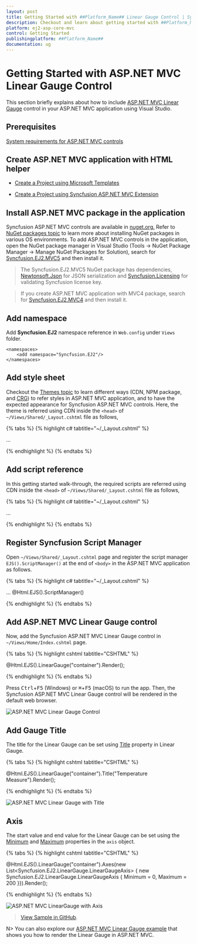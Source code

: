 ```yaml
---
layout: post
title: Getting Started with ##Platform_Name## Linear Gauge Control | Syncfusion
description: Checkout and learn about getting started with ##Platform_Name## Linear Gauge control of Syncfusion Essential JS 2 and more details.
platform: ej2-asp-core-mvc
control: Getting Started
publishingplatform: ##Platform_Name##
documentation: ug
---
```



# Getting Started with ASP.NET MVC Linear Gauge Control

This section briefly explains about how to include [ASP.NET MVC Linear Gauge](https://www.syncfusion.com/aspnet-core-ui-controls/linear-gauge) control in your ASP.NET MVC application using Visual Studio.

## Prerequisites

[System requirements for ASP.NET MVC controls](https://ej2.syncfusion.com/aspnetmvc/documentation/system-requirements)

## Create ASP.NET MVC application with HTML helper

* [Create a Project using Microsoft Templates](https://docs.microsoft.com/en-us/aspnet/core/tutorials/first-mvc-app/start-mvc?view=aspnetcore-6.0&tabs=visual-studio)

* [Create a Project using Syncfusion ASP.NET MVC Extension](https://ej2.syncfusion.com/aspnetmvc/documentation/getting-started/project-template)

## Install ASP.NET MVC package in the application

Syncfusion ASP.NET MVC controls are available in [nuget.org.](https://www.nuget.org/packages?q=syncfusion.EJ2) Refer to [NuGet packages topic](https://ej2.syncfusion.com/aspnetmvc/documentation/nuget-packages) to learn more about installing NuGet packages in various OS environments. To add ASP.NET MVC controls in the application, open the NuGet package manager in Visual Studio (Tools → NuGet Package Manager → Manage NuGet Packages for Solution), search for [Syncfusion.EJ2.MVC5](https://www.nuget.org/packages/Syncfusion.EJ2.MVC5) and then install it.

> The Syncfusion.EJ2.MVC5 NuGet package has dependencies, [Newtonsoft.Json](https://www.nuget.org/packages/Newtonsoft.Json/) for JSON serialization and [Syncfusion.Licensing](https://www.nuget.org/packages/Syncfusion.Licensing/) for validating Syncfusion license key.

> If you create ASP.NET MVC application with MVC4 package, search for [Syncfusion.EJ2.MVC4](https://www.nuget.org/packages/Syncfusion.EJ2.MVC4) and then install it. 

## Add namespace

Add **Syncfusion.EJ2** namespace reference in `Web.config` under `Views` folder.

```
<namespaces>
    <add namespace="Syncfusion.EJ2"/>
</namespaces>
```

## Add style sheet

Checkout the [Themes topic](https://ej2.syncfusion.com/aspnetmvc/documentation/appearance/theme) to learn different ways (CDN, NPM package, and [CRG](https://ej2.syncfusion.com/aspnetmvc/documentation/common/custom-resource-generator)) to refer styles in ASP.NET MVC application, and to have the expected appearance for Syncfusion ASP.NET MVC controls. Here, the theme is referred using CDN inside the `<head>` of `~/Views/Shared/_Layout.cshtml` file as follows,

{% tabs %}
{% highlight c# tabtitle="~/_Layout.cshtml" %}

<head>
    ...
    <!-- Syncfusion ASP.NET MVC controls styles -->
    <link rel="stylesheet" href="https://cdn.syncfusion.com/ej2/{{ site.ej2version }}/fluent.css" />
</head>

{% endhighlight %}
{% endtabs %}

## Add script reference

In this getting started walk-through, the required scripts are referred using CDN inside the `<head>` of `~/Views/Shared/_Layout.cshtml` file as follows,

{% tabs %}
{% highlight c# tabtitle="~/_Layout.cshtml" %}

<head>
    ...
    <!-- Syncfusion ASP.NET MVC controls scripts -->
    <script src="https://cdn.syncfusion.com/ej2/{{ site.ej2version }}/dist/ej2.min.js"></script>
</head>

{% endhighlight %}
{% endtabs %}

## Register Syncfusion Script Manager

Open `~/Views/Shared/_Layout.cshtml` page and register the script manager `EJS().ScriptManager()` at the end of `<body>` in the ASP.NET MVC application as follows. 

{% tabs %}
{% highlight c# tabtitle="~/_Layout.cshtml" %}

<body>
...
    <!-- Syncfusion ASP.NET MVC Script Manager -->
    @Html.EJS().ScriptManager()
</body>

{% endhighlight %}
{% endtabs %}

## Add ASP.NET MVC Linear Gauge control

Now, add the Syncfusion ASP.NET MVC Linear Gauge control in `~/Views/Home/Index.cshtml` page.

{% tabs %}
{% highlight cshtml tabtitle="CSHTML" %}

@Html.EJS().LinearGauge("container").Render();

{% endhighlight %}
{% endtabs %}

Press <kbd>Ctrl</kbd>+<kbd>F5</kbd> (Windows) or <kbd>⌘</kbd>+<kbd>F5</kbd> (macOS) to run the app. Then, the Syncfusion ASP.NET MVC Linear Gauge control will be rendered in the default web browser.

![ASP.NET MVC Linear Gauge Control](images/lineargauge-control.png)

## Add Gauge Title

The title for the Linear Gauge can be set using [Title](https://help.syncfusion.com/cr/aspnetmvc-js2/Syncfusion.EJ2.LinearGauge.LinearGauge.html#Syncfusion_EJ2_LinearGauge_LinearGauge_Title) property in Linear Gauge.

{% tabs %}
{% highlight cshtml tabtitle="CSHTML" %}

@Html.EJS().LinearGauge("container").Title("Temperature Measure").Render();

{% endhighlight %}
{% endtabs %}

![ASP.NET MVC Linear Gauge with Title](images/lineargauge-with-title.png)

## Axis

The start value and end value for the Linear Gauge can be set using the [Minimum](https://help.syncfusion.com/cr/aspnetmvc-js2/Syncfusion.EJ2.LinearGauge.LinearGaugeAxis.html#Syncfusion_EJ2_LinearGauge_LinearGaugeAxis_Minimum) and [Maximum](https://help.syncfusion.com/cr/aspnetmvc-js2/Syncfusion.EJ2.LinearGauge.LinearGaugeAxis.html#Syncfusion_EJ2_LinearGauge_LinearGaugeAxis_Maximum) properties in the `axis` object.

{% tabs %}
{% highlight cshtml tabtitle="CSHTML" %}

@Html.EJS().LinearGauge("container").Axes(new List<Syncfusion.EJ2.LinearGauge.LinearGaugeAxis> {
new Syncfusion.EJ2.LinearGauge.LinearGaugeAxis
{
    Minimum = 0, Maximum = 200
}}).Render();

{% endhighlight %}
{% endtabs %}

![ASP.NET MVC LinearGauge with Axis](images/axis.png)

> [View Sample in GitHub](https://github.com/SyncfusionExamples/ASP-NET-MVC-Getting-Started-Examples/tree/main/LinearGauge/ASP.NET%20MVC%20Razor%20Examples).

N> You can also explore our [ASP.NET MVC Linear Gauge example](https://ej2.syncfusion.com/aspnetmvc/LinearGauge/DefaultFunctionalities#/bootstrap5) that shows you how to render the Linear Gauge in ASP.NET MVC.